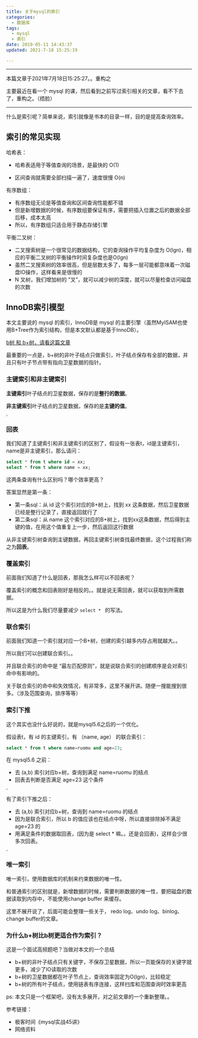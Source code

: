 ```yaml
---
title: 关于mysql的索引
categories:
  - 数据库
tags:
  - mysql
  - 索引
date: 2019-05-11 14:43:37
updated: 2021-7-18 15:25:19

---
```

---

本篇文章于2021年7月18日15:25:27。。重构之

主要最近在看一个 mysql 的课，然后看到之前写过索引相关的文章，看不下去了，重构之。（捂脸）

---

什么是索引呢？简单来说，索引就像是书本的目录一样，目的是提高查询效率。

<!--more-->

## 索引的常见实现

哈希表：

- 哈希表适用于等值查询的场景，是最快的 O(1)

- 区间查询就需要全部扫描一遍了，速度很慢 O(n)

有序数组：

- 有序数组无论是等值查询和区间查询性能都不错
- 但是新增数据的时候，有序数组要保证有序，需要把插入位置之后的数据全部后移，成本太高
- 所以，有序数组只适合用于静态存储引擎

平衡二叉树：

- 二叉搜索树是一个很常见的数据结构，它的查询操作平均复杂度为 O(lgn)，相应的平衡二叉树的平衡操作时间复杂度也是O(lgn)
- 虽然二叉搜索树的效率很高，但是层数太多了，每多一层可能都意味着一次磁盘IO操作，这样看来是很慢的
- N 叉树，我们增加树的 “叉”，就可以减少树的深度，就可以尽量检查访问磁盘的次数



## InnoDB索引模型

本文主要说的 mysql 的索引，InnoDB是 mysql 的主要引擎（虽然MyISAM也使用B+Tree作为索引结构，但是本文默认都是基于InnoDB）。

[b树 和 b+树，请看这篇文章](https://zhuanlan.zhihu.com/p/54102723)

最重要的一点是，b+树的非叶子结点只做索引，叶子结点保存有全部的数据，并且只有叶子节点带有指向卫星数据的指针。



### 主键索引和非主键索引

**主键索引**叶子结点的卫星数据，保存的是**整行的数据**。

**非主键索引**叶子结点的卫星数据，保存的是**主键的值**。

<img src="https://image.seeln.com/images/dcda101051f28502bd5c4402b292e38d.png" style="zoom:25%;" />

### 回表

我们知道了主键索引和非主键索引的区别了，假设有一张表t，id是主键索引，name是非主键索引，那么请问：

```sql
select * from t where id = xx;
select * from t where name = xx;
```

这两条查询有什么区别吗？哪个效率更高？

答案显然是第一条：

- 第一条sql：从 id 这个索引对应的B+树上，找到 xx 这条数据，然后卫星数据已经是整行记录了，直接返回就行了
- 第二条sql：从 name 这个索引对应的B+树上，找到xx这条数据，然后得到主键的值，在用这个值重复上一步，然后返回这行数据

从非主键索引树查询到主键数据，再回主键索引树查找最终数据，这个过程我们称之为**回表**。



### 覆盖索引

前面我们知道了什么是回表，那我怎么样可以不回表呢？

覆盖索引的概念和回表刚好是相反的。。就是说无需回表，就可以获取到所需数据。

所以这是为什么我们尽量要减少 `select * ` 的写法。



### 联合索引

前面我们知道一个索引就对应一个B+树，创建的索引越多内存占用就越大。。

所以我们可以创建联合索引。。

并且联合索引的命中是 “最左匹配原则”，就是说联合索引的创建顺序是会对索引命中有影响的。

关于联合索引的命中和失效情况，有非常多，这里不展开讲。随便一搜能搜到很多。（涉及范围查询，排序等等）



### 索引下推

这个其实也没什么好说的，就是mysql5.6之后的一个优化。

假设表t，有 id 的主键索引，有 （name, age） 的联合索引：

```sql
select * from t where name=ruomu and age=23;
```

在 mysql5.6 之前：

- 去 (a,b) 索引对应b+树，查询到满足 name=ruomu 的结点
- 回表去判断是否满足 age=23 这个条件

<img src="https://image.seeln.com/images/b32aa8b1f75611e0759e52f5915539ac.jpg" style="zoom:25%;" />

有了索引下推之后：

- 去 (a,b) 索引对应b+树，查询到 name=ruomu 的结点
- 因为是联合索引，所以 b 的值应该也在结点中呀，所以直接排除掉不满足 age=23 的
- 用满足条件的数据取回表，(因为是 select * 嘛。。还是会回表)，这样会少很多次回表。

<img src="https://image.seeln.com/images/76e385f3df5a694cc4238c7b65acfe1b.jpg" style="zoom:25%;" />

### 唯一索引

唯一索引，使用数据库的机制来约束数据的唯一性。

和普通索引的区别就是，新增数据的时候，需要判断数据的唯一性，要把磁盘的数据读取到内存中，不能使用change buffer 来缓存。

这里不展开说了，后面可能会整理一些关于， redo log、undo log、binlog、change buffer的文章。



### 为什么b+树比b树更适合作为索引？

这是一个面试高频题吧？当做对本文的一个总结

- b+树的非叶子结点只有关键字，不保存卫星数据，所以一页能保存的关键字就更多，减少了IO读取的次数
- b+树的卫星数据都在叶子节点上，查询效率固定为O(lgn)，比较稳定
- b+树的所有叶子结点，使用链表有序连接，这样扫库和范围查询时效率更高



ps: 本文只是一个框架吧，没有太多展开，对之前文章的一个重新整理。。



参考链接：

- 极客时间《mysql实战45讲》
- 网络资料